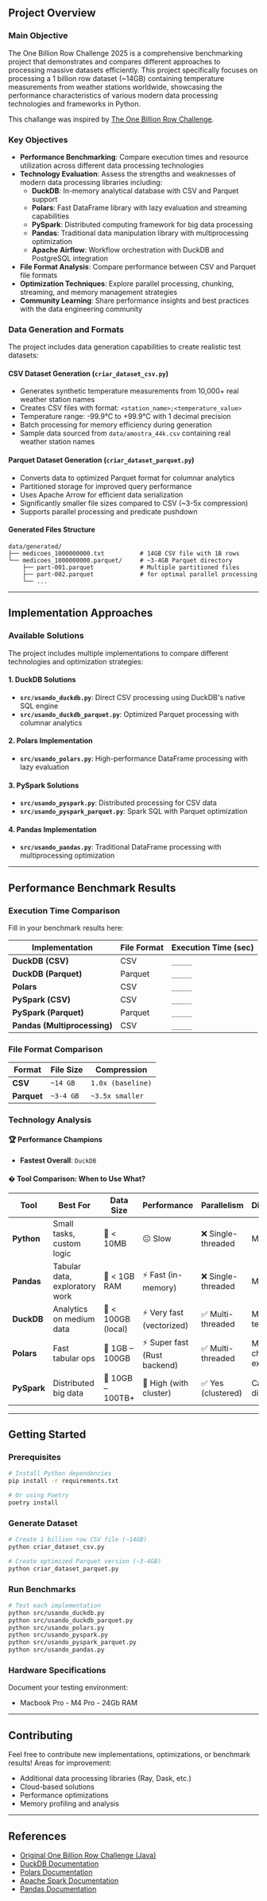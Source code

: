 ## **Project Overview**

### **Main Objective**

The One Billion Row Challenge 2025 is a comprehensive benchmarking project that demonstrates and compares different approaches to processing massive datasets efficiently. This project specifically focuses on processing a 1 billion row dataset (~14GB) containing temperature measurements from weather stations worldwide, showcasing the performance characteristics of various modern data processing technologies and frameworks in Python.

This challange was inspired by [The One Billion Row Challenge](https://github.com/gunnarmorling/1brc).


### **Key Objectives**

- **Performance Benchmarking**: Compare execution times and resource utilization across different data processing technologies
- **Technology Evaluation**: Assess the strengths and weaknesses of modern data processing libraries including:
  - **DuckDB**: In-memory analytical database with CSV and Parquet support
  - **Polars**: Fast DataFrame library with lazy evaluation and streaming capabilities  
  - **PySpark**: Distributed computing framework for big data processing
  - **Pandas**: Traditional data manipulation library with multiprocessing optimization
  - **Apache Airflow**: Workflow orchestration with DuckDB and PostgreSQL integration
- **File Format Analysis**: Compare performance between CSV and Parquet file formats
- **Optimization Techniques**: Explore parallel processing, chunking, streaming, and memory management strategies
- **Community Learning**: Share performance insights and best practices with the data engineering community

### **Data Generation and Formats**

The project includes data generation capabilities to create realistic test datasets:

#### **CSV Dataset Generation** (`criar_dataset_csv.py`)
- Generates synthetic temperature measurements from 10,000+ real weather station names
- Creates CSV files with format: `<station_name>;<temperature_value>`
- Temperature range: -99.9°C to +99.9°C with 1 decimal precision
- Batch processing for memory efficiency during generation
- Sample data sourced from `data/amostra_44k.csv` containing real weather station names

#### **Parquet Dataset Generation** (`criar_dataset_parquet.py`)
- Converts data to optimized Parquet format for columnar analytics
- Partitioned storage for improved query performance
- Uses Apache Arrow for efficient data serialization
- Significantly smaller file sizes compared to CSV (~3-5x compression)
- Supports parallel processing and predicate pushdown

#### **Generated Files Structure**
```
data/generated/
├── medicoes_1000000000.txt          # 14GB CSV file with 1B rows
└── medicoes_1000000000.parquet/     # ~3-4GB Parquet directory
    ├── part-001.parquet             # Multiple partitioned files
    ├── part-002.parquet             # for optimal parallel processing
    └── ...
```

---

## **Implementation Approaches**

### **Available Solutions**

The project includes multiple implementations to compare different technologies and optimization strategies:

#### **1. DuckDB Solutions**
- **`src/usando_duckdb.py`**: Direct CSV processing using DuckDB's native SQL engine
- **`src/usando_duckdb_parquet.py`**: Optimized Parquet processing with columnar analytics

#### **2. Polars Implementation**
- **`src/usando_polars.py`**: High-performance DataFrame processing with lazy evaluation

#### **3. PySpark Solutions**
- **`src/usando_pyspark.py`**: Distributed processing for CSV data
- **`src/usando_pyspark_parquet.py`**: Spark SQL with Parquet optimization

#### **4. Pandas Implementation**
- **`src/usando_pandas.py`**: Traditional DataFrame processing with multiprocessing optimization

---

## **Performance Benchmark Results**

### **Execution Time Comparison**

Fill in your benchmark results here:

| Implementation | File Format | Execution Time (sec) |
|----------------|-------------|----------------|
| **DuckDB (CSV)** | CSV | `_____` | 
| **DuckDB (Parquet)** | Parquet | `_____` | 
| **Polars** | CSV | `_____` | 
| **PySpark (CSV)** | CSV | `_____` |
| **PySpark (Parquet)** | Parquet | `_____` |
| **Pandas (Multiprocessing)** | CSV | `_____` |

### **File Format Comparison**

| Format | File Size | Compression |
|--------|-----------|-------------------|
| **CSV** | `~14 GB` | `1.0x (baseline)` |
| **Parquet** | `~3-4 GB` | `~3.5x smaller` |

### **Technology Analysis**

#### **🏆 Performance Champions**
- **Fastest Overall**: `DuckDB`


#### **� Tool Comparison: When to Use What?**

| Tool | Best For | Data Size | Performance | Parallelism | Disk/Memory | Ideal Use Cases |
|------|----------|-----------|-------------|-------------|-------------|-----------------|
| **Python** | Small tasks, custom logic | 💾 < 10MB | 😐 Slow | ❌ Single-threaded | Memory only | Scripts, ETL glue code, testing |
| **Pandas** | Tabular data, exploratory work | 💾 < 1GB RAM | ⚡ Fast (in-memory) | ❌ Single-threaded | Memory only | Data wrangling, ML pipelines |
| **DuckDB** | Analytics on medium data | 💾 < 100GB (local) | ⚡ Very fast (vectorized) | ✅ Multi-threaded | Memory + temp disk | Interactive SQL, file-based ETL |
| **Polars** | Fast tabular ops | 💾 1GB – 100GB | ⚡ Super fast (Rust backend) | ✅ Multi-threaded | Memory (with chunked exec) | Replacement for Pandas |
| **PySpark** | Distributed big data | 🏢 10GB – 100TB+ | 🚀 High (with cluster) | ✅ Yes (clustered) | Can spill to disk | Batch jobs, lakehouse ETL |

---

## **Getting Started**

### **Prerequisites**
```bash
# Install Python dependencies
pip install -r requirements.txt

# Or using Poetry
poetry install
```

### **Generate Dataset**
```bash
# Create 1 billion row CSV file (~14GB)
python criar_dataset_csv.py

# Create optimized Parquet version (~3-4GB)
python criar_dataset_parquet.py
```

### **Run Benchmarks**
```bash
# Test each implementation
python src/usando_duckdb.py
python src/usando_duckdb_parquet.py
python src/usando_polars.py
python src/usando_pyspark.py
python src/usando_pyspark_parquet.py
python src/usando_pandas.py
```

### **Hardware Specifications**
Document your testing environment:
- Macbook Pro - M4 Pro - 24Gb RAM

---

## **Contributing**

Feel free to contribute new implementations, optimizations, or benchmark results! Areas for improvement:
- Additional data processing libraries (Ray, Dask, etc.)
- Cloud-based solutions
- Performance optimizations
- Memory profiling and analysis

---

## **References**

- [Original One Billion Row Challenge (Java)](https://github.com/gunnarmorling/1brc)
- [DuckDB Documentation](https://duckdb.org/)
- [Polars Documentation](https://pola.rs/)
- [Apache Spark Documentation](https://spark.apache.org/)
- [Pandas Documentation](https://pandas.pydata.org/)
